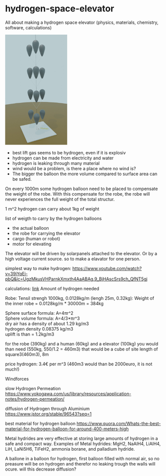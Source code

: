 # hydrogen-space-elevator
All about making a hydrogen space elevator (physics, materials, chemistry, software, calculations)

<img src="https://github.com/lukaspfitscher/hydrogen-space-elevator/blob/main/image.jpg" alt="drawing" width="200"/>

- best lift gas seems to be hydrogen, even if it is explosiv
- hydrogen can be made from electricity and water
- hydrogen is leaking through many material
- wind would be a problem, is there a place where no wind is?
- The bigger the balloon the more volume compared to surface area can be safed.

On every 1000m some hydrogen balloon need to be placed to compensate the weight of the robe. 
With this compensate for the robe, the robe will never experiences the full weight of the total structur.

1 m^2 hydrogen can carry about 1kg of weight

list of weigth to carry by the hydrogen balloons
- the actual balloon
- the robe for carrying the elevator
- cargo (human or robot) 
- motor for elevating

The elevator will be driven by solarpanels attached to the elevator. Or by a high voltage current source. 
so to make a elavator for one person.


simplest way to make hydrogen: https://www.youtube.com/watch?v=39iYqEi-pbQ&lc=UgzMkusVHParnkXmxth4AaABAg.9_BjHAscSrs9ch_QfNT5gj


calculations:
[link](https://www.amazon.com/Flagline-Resistant-Excellent-Absorption-Thickness/dp/B01N0WZ79Y/ref=sr_1_3?keywords=heavy%2Bduty%2Bnylon%2Brope&qid=1650723477&sr=8-3&th=1)
Amount of hydrogen needed

Robe: Tensil strengh 1000kg, 0.0128kg/m (lengh 25m, 0.32kg): 
Weight of the inner robe = 0.0128kg/m * 30000m = 384kg

Sphere surface formula: A=4πr^2 <br/>
Sphere volume  formula: A=4/3*πr^3 <br/>
dry air has a density of about 1.29 kg/m3 <br/>
hydrogen density 0.08375 kg/m3 <br/>
uplift is than = 1.2kg/m3 <br/>

for the robe (390kg) and a human (60kg) and a elevator (100kg) you would than need (550kg, 550/1.2 = 460m3)
that would be a cube of site length of square3(460m3), 8m

price hydrogen: 3.4€ per m^3 (460m3 would than be 2000euro, it is not much!)

Windforces

slow Hydrogen Permeation
https://www.yokogawa.com/us/library/resources/application-notes/hydrogen-permeation/

diffusion of Hydrogen through Aluminium
https://www.jstor.org/stable/96543?seq=1

best material for hydrogen balloon
https://www.quora.com/Whats-the-best-material-for-hydrogen-balloon-for-around-400-meters-high

Metal hydrides are very effective at storing large amounts of hydrogen in a safe and compact way.
Examples of Metal hydrides: MgH2, NaAlH4, LiAlH4, LiH, LaNi5H6, TiFeH2, ammonia borane, and palladium hydride.


A ballone in a balloon for hydrogen, first balloon filled with normal air, so no preasure will be on hydrogen and therefor no leaking trough the walls will ocure. will this decrease diffusion?
